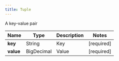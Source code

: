 ```yaml
---
title: Tuple
---
```




A key-value pair

| Name | Type | Description | Notes |
|------------ | ------------- | ------------- | -------------|
| **key** | String | Key | [required]  |
| **value** | BigDecimal | Value | [required]  |
